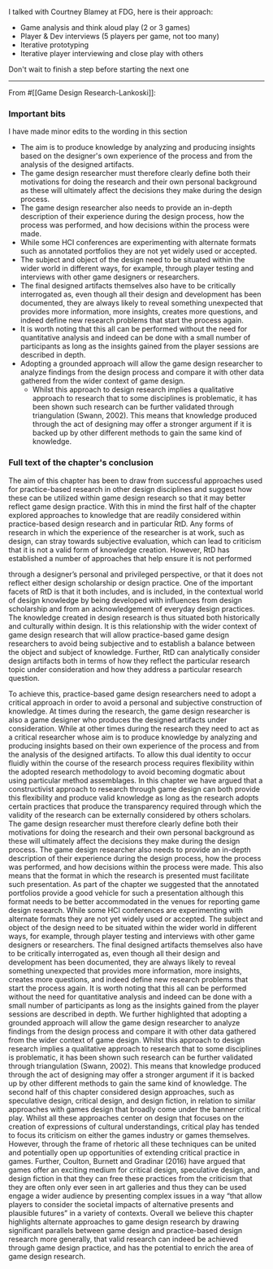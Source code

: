 I talked with Courtney Blamey at FDG, here is their approach:

 - Game analysis and think aloud play (2 or 3 games)
 - Player & Dev interviews (5 players per game, not too many)
 - Iterative prototyping
 - Iterative player interviewing and close play with others
 
Don't wait to finish a step before starting the next one

----

From #[[Game Design Research-Lankoski]]:

### Important bits

I have made minor edits to the wording in this section

 - The aim is to produce knowledge by analyzing and producing insights based on the designer's own experience of the process and from the analysis of the designed artifacts.
 - The game design researcher must therefore clearly define both their motivations for doing the research and their own personal background as these will ultimately affect the decisions they make during the design process.
 - The game design researcher also needs to provide an in-depth description of their experience during the design process, how the process was performed, and how decisions within the process were made.
 - While some HCI conferences are experimenting with alternate formats such as annotated portfolios they are not yet widely used or accepted. 
 - The subject and object of the design need to be situated within the wider world in different ways, for example, through player testing and interviews with other game designers or researchers. 
 - The final designed artifacts themselves also have to be critically interrogated as, even though all their design and development has been documented, they are always likely to reveal something unexpected that provides more information, more insights, creates more questions, and indeed define new research problems that start the process again. 
 - It is worth noting that this all can be performed without the need for quantitative analysis and indeed can be done with a small number of
participants as long as the insights gained from the player sessions are described in depth.
 - Adopting a grounded approach will allow the game design researcher to analyze findings from the design process and compare it with other data gathered from the wider context of game design. 
   - Whilst this approach to design research implies a qualitative approach to research that to some disciplines is problematic, it has been shown such research can be further validated through triangulation (Swann, 2002). This means that knowledge produced through the act of designing may offer a stronger argument if it is backed up by other different methods to gain the same kind of knowledge.

### Full text of the chapter's conclusion

The aim of this chapter has been to draw from successful approaches used for practice-based research
in other design disciplines and suggest how these can be utilized within game design research so that
it may better reflect game design practice. With this in mind the first half of the chapter explored
approaches to knowledge that are readily considered within practice-based design research and in
particular RtD.
Any forms of research in which the experience of the researcher is at work, such as design, can stray
towards subjective evaluation, which can lead to criticism that it is not a valid form of knowledge
creation. However, RtD has established a number of approaches that help ensure it is not performed

through a designer’s personal and privileged perspective, or that it does not reflect either design
scholarship or design practice. One of the important facets of RtD is that it both includes, and is
included, in the contextual world of design knowledge by being developed with influences from
design scholarship and from an acknowledgement of everyday design practices. The knowledge
created in design research is thus situated both historically and culturally within design. It is this
relationship with the wider context of game design research that will allow practice-based game
design researchers to avoid being subjective and to establish a balance between the object and subject
of knowledge. Further, RtD can analytically consider design artifacts both in terms of how they
reflect the particular research topic under consideration and how they address a particular research
question.

To achieve this, practice-based game design researchers need to adopt a critical approach in order to
avoid a personal and subjective construction of knowledge. At times during the research, the game
design researcher is also a game designer who produces the designed artifacts under consideration.
While at other times during the research they need to act as a critical researcher whose aim is to
produce knowledge by analyzing and producing insights based on their own experience of the process
and from the analysis of the designed artifacts. To allow this dual identity to occur fluidly within the
course of the research process requires flexibility within the adopted research methodology to avoid
becoming dogmatic about using particular method assemblages.
In this chapter we have argued that a constructivist approach to research through game design can
both provide this flexibility and produce valid knowledge as long as the research adopts certain
practices that produce the transparency required through which the validity of the research can be
externally considered by others scholars. The game design researcher must therefore clearly define
both their motivations for doing the research and their own personal background as these will
ultimately affect the decisions they make during the design process. The game design researcher also
needs to provide an in-depth description of their experience during the design process, how the
process was performed, and how decisions within the process were made. This also means that the
format in which the research is presented must facilitate such presentation. As part of the chapter
we suggested that the annotated portfolios provide a good vehicle for such a presentation although
this format needs to be better accommodated in the venues for reporting game design research.
While some HCI conferences are experimenting with alternate formats they are not yet widely used
or accepted. The subject and object of the design need to be situated within the wider world in
different ways, for example, through player testing and interviews with other game designers or
researchers. The final designed artifacts themselves also have to be critically interrogated as, even
though all their design and development has been documented, they are always likely to reveal
something unexpected that provides more information, more insights, creates more questions, and
indeed define new research problems that start the process again. It is worth noting that this all can be
performed without the need for quantitative analysis and indeed can be done with a small number of
participants as long as the insights gained from the player sessions are described in depth. We further
highlighted that adopting a grounded approach will allow the game design researcher to analyze
findings from the design process and compare it with other data gathered from the wider context of
game design. Whilst this approach to design research implies a qualitative approach to research that
to some disciplines is problematic, it has been shown such research can be further validated through
triangulation (Swann, 2002). This means that knowledge produced through the act of designing may
offer a stronger argument if it is backed up by other different methods to gain the same kind of
knowledge.
The second half of this chapter considered design approaches, such as speculative design, critical design,
and design fiction, in relation to similar approaches with games design that broadly come under the
banner critical play. Whilst all these approaches center on design that focuses on the creation of
expressions of cultural understandings, critical play has tended to focus its criticism on either the
games industry or games themselves. However, through the frame of rhetoric all these techniques
can be united and potentially open up opportunities of extending critical practice in games. Further,
Coulton, Burnett and Gradinar (2016) have argued that games offer an exciting medium for critical
design, speculative design, and design fiction in that they can free these practices from the criticism
that they are often only ever seen in art galleries and thus they can be used engage a wider audience by
presenting complex issues in a way “that allow players to consider the societal impacts of alternative
presents and plausible futures” in a variety of contexts. Overall we believe this chapter highlights
alternate approaches to game design research by drawing significant parallels between game design
and practice-based design research more generally, that valid research can indeed be achieved
through game design practice, and has the potential to enrich the area of game design research.
